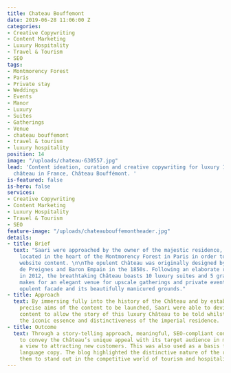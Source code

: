 ```yaml
---
title: Chateau Bouffemont
date: 2019-06-28 11:06:00 Z
categories:
- Creative Copywriting
- Content Marketing
- Luxury Hospitality
- Travel & Tourism
- SEO
tags:
- Montmorency Forest
- Paris
- Private stay
- Weddings
- Events
- Manor
- Luxury
- Suites
- Gatherings
- Venue
- chateau bouffemont
- travel & tourism
- luxury hospitality
position: 14
image: "/uploads/chateau-630557.jpg"
lead: 'Content ideation, curation and creative copywriting for luxury 19th century
  château in France, Château Bouffémont. '
is-featured: false
is-hero: false
services:
- Creative Copywriting
- Content Marketing
- Luxury Hospitality
- Travel & Tourism
- SEO
feature-image: "/uploads/chateaubouffemontheader.jpg"
details:
- title: Brief
  text: "Saari were approached by the owner of the majestic residence, Château Bouffémont,
    located in the heart of the Montmorency Forest in Paris in order to curate their
    website content. \n\nThe opulent Château was originally designed by the Marquise
    de Preignes and Baron Empain in the 1850s. Following an elaborate refurbishment
    in 2012, the breathtaking Château boasts 10 luxury suites and 5 grand halls and
    makes for an elegant venue for upscale gatherings and private events with its
    opulent facade and its beautifully manicured grounds."
- title: Approach
  text: By immersing fully into the history of the Château and by establishing the
    precise aims of the content to be launched, Saari were able to devise and create
    content to allow the story of this luxury Château to be told whilst capturing
    the iconic essence and distinctiveness of the imperial residence.
- title: Outcome
  text: Through a story-telling approach, meaningful, SEO-compliant content was designed
    to convey the Château’s unique appeal with its target audience in mind and with
    a view to attracting new customers. This was also used as a basis for the French
    language copy. The blog highlighted the distinctive nature of the residence allowing
    them to stand out in the competitive world of tourism and hospitality.
---
```


